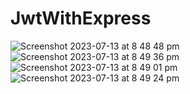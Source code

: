 # JwtWithExpress
![Screenshot 2023-07-13 at 8 48 48 pm](https://github.com/henryKyuhyun/JwtWithExpress/assets/118201123/3e77246d-962f-4d9f-b152-4c2727adb4d2)
![Screenshot 2023-07-13 at 8 49 36 pm](https://github.com/henryKyuhyun/JwtWithExpress/assets/118201123/085630f7-a0da-4b0c-a044-4fcc83d75ea9)
![Screenshot 2023-07-13 at 8 49 01 pm](https://github.com/henryKyuhyun/JwtWithExpress/assets/118201123/42714e99-403f-49ec-940d-56028c33aaad)
![Screenshot 2023-07-13 at 8 49 24 pm](https://github.com/henryKyuhyun/JwtWithExpress/assets/118201123/88ca2087-9bba-4ebb-89d3-2b6956c10d57)
